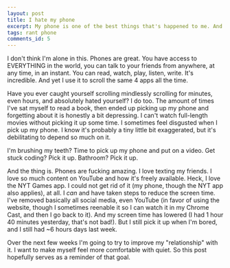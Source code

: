 ```yaml
---
layout: post
title: I hate my phone
excerpt: My phone is one of the best things that's happened to me. And I hate it.
tags: rant phone
comments_id: 5
---
```

I don't think I'm alone in this. Phones are great. You have access to EVERYTHING in the world, you can talk to your friends from anywhere, at any time, in an instant. You can read, watch, play, listen, write. It's incredible. And yet I use it to scroll the same 4 apps all the time.

Have you ever caught yourself scrolling mindlessly scrolling for minutes, even hours, and absolutely hated yourself? I do too. The amount of times I've sat myself to read a book, then ended up picking up my phone and forgetting about it is honestly a bit depressing. I can't watch full-length movies without picking it up some time. I sometimes feel disgusted when I pick up my phone. I know it's probably a tiny little bit exaggerated, but it's debilitating to depend so much on it.

I'm brushing my teeth? Time to pick up my phone and put on a video. Get stuck coding? Pick it up. Bathroom? Pick it up.

And the thing is. Phones are fucking amazing. I love texting my friends. I love so much content on YouTube and how it's freely available. Heck, I love the NYT Games app. I could not get rid of it (my phone, though the NYT app also applies), at all. I _can_ and have taken steps to reduce the screen time. I've removed basically all social media, even YouTube (in favor of using the website, though I sometimes reenable it so I can watch it in my Chrome Cast, and then I go back to it). And my screen time has lowered (I had 1 hour 40 minutes yesterday, that's not bad!). But I still pick it up when I'm bored, and I still had ~6 hours days last week.

Over the next few weeks I'm going to try to improve my "relationship" with it. I want to make myself feel more comfortable with quiet. So this post hopefully serves as a reminder of that goal.